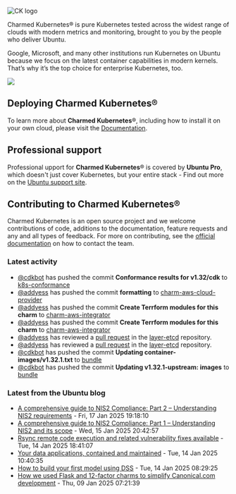 ![CK logo](https://assets.ubuntu.com/v1/451d4cf4-Charmed+Kubernetes_RGB_onWhite_2022.svg)

Charmed Kubernetes® is pure Kubernetes tested across the widest range of clouds with modern metrics and monitoring, brought to you by the people who deliver Ubuntu.

Google, Microsoft, and many other institutions run Kubernetes on Ubuntu because we focus on the latest container capabilities in modern kernels. That’s why it’s the top choice for enterprise Kubernetes, too.

![](https://assets.ubuntu.com/v1/843c77b6-juju-at-a-glace.svg)

## Deploying Charmed Kubernetes®

To learn more about **Charmed Kubernetes**®, including how to install it on your own cloud, please visit the [Documentation][docs].

## Professional support

Professional upport for **Charmed Kubernetes**® is covered by **Ubuntu Pro**, which doesn't just cover Kubernetes, but your entire stack - Find out more on the [Ubuntu support site](https://ubuntu.com/support).

## Contributing to Charmed Kubernetes®

Charmed Kubernetes is an open source project and we welcome contributions of code, additions to the documentation, feature requests and any and all types of feedback. For more on contributing, see the [official documentation][get-in-touch] on how to contact the team.

<!-- LINKS -->
[docs]: https://ubuntu.com/kubernetes/docs
[get-in-touch]: https://ubuntu.com/kubernetes/docs/get-in-touch

### Latest activity

<!-- activity starts -->
 - [@cdkbot](https://github.com/cdkbot) has pushed the commit **Conformance results for v1.32/cdk** to [k8s-conformance](https://github.com/charmed-kubernetes/k8s-conformance)
 - [@addyess](https://github.com/addyess) has pushed the commit **formatting** to [charm-aws-cloud-provider](https://github.com/charmed-kubernetes/charm-aws-cloud-provider)
 - [@addyess](https://github.com/addyess) has pushed the commit **Create Terrform modules for this charm** to [charm-aws-integrator](https://github.com/charmed-kubernetes/charm-aws-integrator)
 - [@addyess](https://github.com/addyess) has pushed the commit **Create Terrform modules for this charm** to [charm-aws-integrator](https://github.com/charmed-kubernetes/charm-aws-integrator)
 - [@addyess](https://github.com/addyess) has reviewed a [pull request](https://github.com/charmed-kubernetes/layer-etcd/pull/213) in the [layer-etcd](https://github.com/charmed-kubernetes/layer-etcd) repository.
 - [@addyess](https://github.com/addyess) has reviewed a [pull request](https://github.com/charmed-kubernetes/layer-etcd/pull/213) in the [layer-etcd](https://github.com/charmed-kubernetes/layer-etcd) repository.
 - [@cdkbot](https://github.com/cdkbot) has pushed the commit **Updating container-images/v1.32.1.txt** to [bundle](https://github.com/charmed-kubernetes/bundle)
 - [@cdkbot](https://github.com/cdkbot) has pushed the commit **Updating v1.32.1-upstream: images** to [bundle](https://github.com/charmed-kubernetes/bundle)
<!-- activity ends -->

<!-- roadmap starts -->

<!-- roadmap ends -->

### Latest from the Ubuntu blog

<!-- blog starts -->
* [A comprehensive guide to NIS2 Compliance: Part 2 &#8211; Understanding NIS2 requirements](https://ubuntu.com//blog/a-comprehensive-guide-to-nis2-compliance-part-2-understanding-nis2-requirements) - Fri, 17 Jan 2025 19:18:10 
* [A comprehensive guide to NIS2 Compliance: Part 1 &#8211; Understanding NIS2 and its scope](https://ubuntu.com//blog/a-comprehensive-guide-to-nis2-compliance-part-1-understanding-nis2-and-its-scope) - Wed, 15 Jan 2025 20:42:57 
* [Rsync remote code execution and related vulnerability fixes available](https://ubuntu.com//blog/rsync-remote-code-execution) - Tue, 14 Jan 2025 18:41:07 
* [Your data applications, contained and maintained](https://ubuntu.com//blog/introducing-trusted-open-source-data-containers) - Tue, 14 Jan 2025 10:40:35 
* [How to build your first model using DSS](https://ubuntu.com//blog/how-to-build-your-first-model-using-dss) - Tue, 14 Jan 2025 08:29:25 
* [How we used Flask and 12-factor charms to simplify Canonical.com development](https://ubuntu.com//blog/how-we-used-flask-and-12-factor-charms-to-simplify-canonical-com-development) - Thu, 09 Jan 2025 07:21:39 
<!-- blog ends -->
